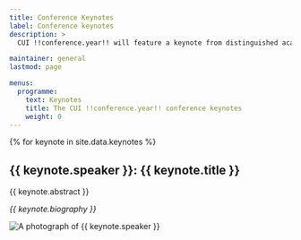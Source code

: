 ```yaml
---
title: Conference Keynotes
label: Conference keynotes
description: >
  CUI !!conference.year!! will feature a keynote from distinguished academic: Simon King from the University of Edinburgh.

maintainer: general
lastmod: page

menus:
  programme:
    text: Keynotes
    title: The CUI !!conference.year!! conference keynotes
    weight: 0
---
```


{% for keynote in site.data.keynotes %}

<h2>{{ keynote.speaker }}: {{ keynote.title }}</h2>

<div class="d-flex flex-md-row flex-column">
	<div class="flex-grow-1 pe-3">
	  <p>{{ keynote.abstract }}</p>
	  <p><em>{{ keynote.biography }}</em></p>
  </div>
  <img src="{{ "/assets/img/keynotes/" | append: keynote.image | relative_url }}" alt="A photograph of {{ keynote.speaker }}" title="{{ keynote.speaker }}" class="flex-grow-0 align-self-start ml-md-3 mr-md-0 mx-auto mt-md-0 mt-3 rounded shadow">
</div>

